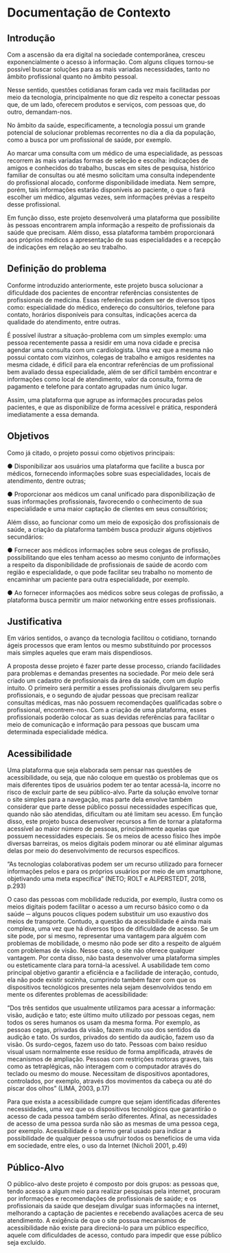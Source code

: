 # Documentação de Contexto 

## Introdução

Com a ascensão da era digital na sociedade contemporânea, cresceu exponencialmente o acesso à informação. Com alguns cliques tornou-se possível buscar soluções para as mais variadas necessidades, tanto no âmbito profissional quanto no âmbito pessoal. 

Nesse sentido, questões cotidianas foram cada vez mais facilitadas por meio da tecnologia, principalmente no que diz respeito a conectar pessoas que, de um lado, oferecem produtos e serviços, com pessoas que, do outro, demandam-nos. 

No âmbito da saúde, especificamente, a tecnologia possui um grande potencial de solucionar problemas recorrentes no dia a dia da população, como a busca por um profissional de saúde, por exemplo. 

Ao marcar uma consulta com um médico de uma especialidade, as pessoas recorrem às mais variadas formas de seleção e escolha: indicações de amigos e conhecidos do trabalho, buscas em sites de pesquisa, histórico familiar de consultas ou até mesmo solicitam uma consulta independente do profissional alocado, conforme disponibilidade imediata. Nem sempre, porém, tais informações estarão disponíveis ao paciente, o que o fará escolher um médico, algumas vezes, sem informações prévias a respeito desse profissional. 

Em função disso, este projeto desenvolverá uma plataforma que possibilite às pessoas encontrarem ampla informação a respeito de profissionais da saúde que precisam. Além disso, essa plataforma também proporcionará aos próprios médicos a apresentação de suas especialidades e a recepção de indicações em relação ao seu trabalho.

## Definição do problema

Conforme introduzido anteriormente, este projeto busca solucionar a dificuldade dos pacientes de encontrar referências consistentes de profissionais de medicina. Essas referências podem ser de diversos tipos como: especialidade do médico, endereço do consultórios, telefone para contato, horários disponíveis para consultas, indicações acerca da qualidade do atendimento, entre outras.

É possível ilustrar a situação-problema com um simples exemplo: uma pessoa recentemente passa a residir em uma nova cidade e precisa agendar uma consulta com um cardiologista. Uma vez que a mesma não possui contato com vizinhos, colegas de trabalho e amigos residentes na mesma cidade, é difícil para ela encontrar referências de um profissional bem avaliado dessa especialidade, além de ser difícil também encontrar e informações como local de atendimento, valor da consulta, forma de pagamento e telefone para contato agrupadas num único lugar.

Assim, uma plataforma que agrupe as informações procuradas pelos pacientes, e que as disponibilize de forma acessível e prática, responderá imediatamente a essa demanda.

## Objetivos

Como já citado, o projeto possui como objetivos principais:

●	Disponibilizar aos usuários uma plataforma que facilite a busca por médicos, fornecendo informações sobre suas especialidades, locais de atendimento, dentre outras;

●	Proporcionar aos médicos um canal unificado para disponibilização de suas informações profissionais, favorecendo o conhecimento de sua especialidade e uma maior captação de clientes em seus consultórios;

Além disso, ao funcionar como um meio de exposição dos profissionais de saúde, a criação da plataforma também busca produzir alguns objetivos secundários: 

●	Fornecer aos médicos informações sobre seus colegas de profissão, possibilitando que eles tenham acesso ao mesmo conjunto de informações a respeito da disponibilidade de profissionais de saúde de acordo com região e especialidade, o que pode facilitar seu trabalho no momento de encaminhar um paciente para outra especialidade, por exemplo. 

●	Ao fornecer informações aos médicos sobre seus colegas de profissão, a plataforma busca permitir um maior networking entre esses profissionais.

## Justificativa

Em vários sentidos, o avanço da tecnologia facilitou o cotidiano, tornando ágeis processos que eram lentos ou mesmo substituindo por processos mais simples aqueles que eram mais dispendiosos. 

A proposta desse projeto é fazer parte desse processo, criando facilidades para problemas e demandas presentes na sociedade. Por meio dele será criado um cadastro de profissionais da área da saúde, com um duplo intuito. O primeiro será permitir a esses profissionais divulgarem seu perfis profissionais, e o segundo de  ajudar pessoas que precisam realizar consultas médicas, mas não possuem recomendações qualificadas sobre o profissional, encontrem-nos. Com a criação de uma plataforma, esses profissionais poderão colocar as suas devidas referências para facilitar o meio de comunicação e informação para pessoas que buscam uma determinada especialidade médica.

## Acessibilidade 

Uma plataforma que seja elaborada sem pensar nas questões de acessibilidade, ou seja, que não coloque em questão os problemas que os mais diferentes tipos de usuários podem ter ao tentar acessá-la, incorre no risco de excluir parte de seu público-alvo. Parte da solução envolve tornar o site simples para a navegação, mas parte dela envolve também considerar que parte desse público possui necessidades específicas que, quando não são atendidas, dificultam ou até limitam seu acesso. 
Em função disso, este projeto busca desenvolver recursos a fim de tornar a plataforma acessível ao maior número de pessoas, principalmente aquelas que possuem necessidades especiais. Se os meios de acesso físico lhes impõe diversas barreiras, os meios digitais podem minorar ou até eliminar  algumas delas por meio do desenvolvimento de recursos específicos.

  “As tecnologias colaborativas podem ser um recurso utilizado para fornecer informações pelos e para os próprios usuários por meio de um smartphone, objetivando uma meta específica” (NETO; ROLT e ALPERSTEDT, 2018, p.293)

O caso das pessoas com mobilidade reduzida, por exemplo, ilustra como os meios digitais podem facilitar o acesso a um recurso básico como o da saúde ─ alguns poucos cliques podem substituir um uso exaustivo dos meios de transporte. Contudo, a questão da acessibilidade é ainda mais complexa, uma vez que há diversos tipos de dificuldade de acesso. Se um site pode, por si mesmo, representar uma vantagem para alguém com problemas de mobilidade, o mesmo não pode ser dito a respeito de alguém com problemas de visão. Nesse caso, o site não oferece qualquer vantagem. 
Por conta disso, não basta desenvolver uma plataforma simples ou esteticamente clara para torná-la acessível. A usabilidade tem como principal objetivo garantir a eficiência e a facilidade de interação, contudo, ela não pode existir sozinha, cumprindo também fazer com que os dispositivos tecnológicos presentes nela sejam desenvolvidos tendo em mente os diferentes problemas de acessibilidade: 

  “Dos três sentidos que usualmente utilizamos para acessar a informação: visão, audição e tato; este último muito utilizado por pessoas cegas, nem todos os seres humanos os usam da mesma forma. Por exemplo, as pessoas cegas, privadas da visão, fazem muito uso dos sentidos da audição e tato. Os surdos, privados do sentido da audição, fazem uso da visão. Os surdo-cegos, fazem uso do tato. Pessoas com baixo resíduo visual usam normalmente esse resíduo de forma amplificada, através de mecanismos de ampliação. Pessoas com restrições motoras graves, tais como as tetraplégicas, não interagem com o computador através do teclado ou mesmo do mouse. Necessitam de dispositivos apontadores, controlados, por exemplo, através dos movimentos da cabeça ou até do piscar dos olhos” (LIMA, 2003, p.17)

Para que exista a acessibilidade cumpre que sejam identificadas diferentes necessidades, uma vez que os dispositivos tecnológicos que garantirão o acesso de cada pessoa também serão diferentes. Afinal, as necessidades de acesso de uma pessoa surda não são as mesmas de uma pessoa cega, por exemplo. Acessibilidade é o termo geral usado para indicar a possibilidade de qualquer pessoa usufruir todos os benefícios de uma vida em sociedade, entre eles, o uso da Internet (Nicholi 2001, p.49)

## Público-Alvo

O público-alvo deste projeto é composto por dois grupos: as pessoas que, tendo acesso a algum meio para realizar pesquisas pela internet, procuram por informações e recomendações de profissionais de saúde; e os profissionais da saúde que desejam divulgar suas informações na internet, melhorando a captação de pacientes e recebendo avaliações acerca de seu atendimento. A exigência de que o site possua mecanismos de acessibilidade não existe para direcioná-lo para um público específico, aquele com dificuldades de acesso, contudo para impedir que esse público seja excluído.
